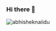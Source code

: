 ### Hi there 👋

<!--
**baileympearson/baileympearson** is a ✨ _special_ ✨ repository because its `README.md` (this file) appears on your GitHub profile.

Here are some ideas to get you started:

- 🔭 I’m currently working on ...
- 🌱 I’m currently learning ...
- 👯 I’m looking to collaborate on ...
- 🤔 I’m looking for help with ...
- 💬 Ask me about ...
- 📫 How to reach me: ...
- 😄 Pronouns: ...
- ⚡ Fun fact: ...
-->

<img src="https://github-readme-stats.vercel.app/api?username=baileympearson&show_icons=true&title_color=fff&icon_color=79ff97&text_color=9f9f9f&bg_color=151515&count_private=true" alt="abhisheknaiidu" />

